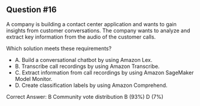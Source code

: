 ## Question #16

A company is building a contact center application and wants to gain insights from customer conversations. The company wants to analyze and extract key information from the audio of the customer calls.

Which solution meets these requirements?

- A. Build a conversational chatbot by using Amazon Lex.
- B. Transcribe call recordings by using Amazon Transcribe.
- C. Extract information from call recordings by using Amazon SageMaker Model Monitor.
- D. Create classification labels by using Amazon Comprehend. 

Correct Answer: 
B Community vote distribution B (93%) D (7%)